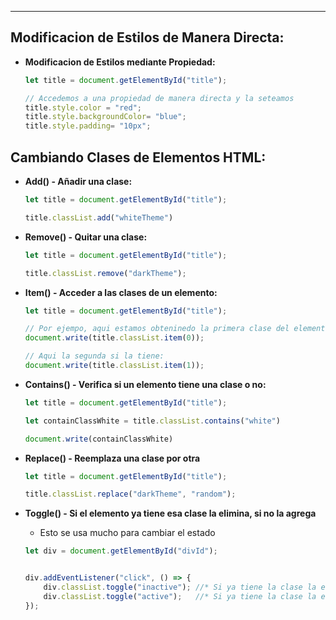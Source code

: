 
---
## Modificacion de Estilos de Manera Directa:
- **Modificacion de Estilos mediante Propiedad:**
	```js
	let title = document.getElementById("title");
	
	// Accedemos a una propiedad de manera directa y la seteamos
	title.style.color = "red";
	title.style.backgroundColor= "blue";
	title.style.padding= "10px";
	```

## Cambiando Clases de Elementos HTML:
- **Add() - Añadir una clase:**
	```js
	let title = document.getElementById("title");

	title.classList.add("whiteTheme")
	```

- **Remove() - Quitar una clase:**
	```js
	let title = document.getElementById("title");
	
	title.classList.remove("darkTheme");
	```

- **Item() - Acceder a las clases de un elemento:**
	```js
	let title = document.getElementById("title");

	// Por ejempo, aqui estamos obteninedo la primera clase del elemento
	document.write(title.classList.item(0));

	// Aqui la segunda si la tiene:
	document.write(title.classList.item(1));
	```

- **Contains() - Verifica si un elemento tiene una clase o no:**
	```js
	let title = document.getElementById("title");
	
	let containClassWhite = title.classList.contains("white")
	
	document.write(containClassWhite)
	```

- **Replace() - Reemplaza una clase por otra**
	```js
	let title = document.getElementById("title");
	
	title.classList.replace("darkTheme", "random");
	```

- **Toggle() - Si el elemento ya  tiene esa clase la elimina, si no la agrega**
	- Esto se usa mucho para cambiar el estado 
	```js
	let div = document.getElementById("divId");
	
	
	div.addEventListener("click", () => {
	    div.classList.toggle("inactive"); //* Si ya tiene la clase la elimina
	    div.classList.toggle("active");   //* Si ya tiene la clase la elimina
	});
	```

